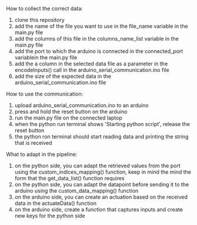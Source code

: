 How to collect the correct data:
1. clone this repository
2. add the name of the file you want to use in the file_name variable in the main.py file
3. add the columns of this file in the columns_name_list variable in the main.py file
4. add the port to which the arduino is connected in the connected_port variablein the main.py file
5. add the a column in the selected data file as a parameter in the encodeInputs() call in the arduino_serial_communication.ino file 
6. add the size of the expected data in the arduino_serial_communication.ino file

How to use the communication:
1. upload arduino_serial_communication.ino to an arduino
2. press and hold the reset button on the arduino
3. run the main.py file on the connected laptop
4. when the python run terminal shows 'Starting python script', release the reset button
5. the python ron terminal should start reading data and printing the string that is received

What to adapt in the pipeline:
1. on the python side, you can adapt the retrieved values from the port using the custom_indices_mapping() function, keep in mind the mind the form that the get_data_list() function requires
2. on the python side, you can adapt the datapoint before sending it to the arduino using the custom_data_mapping() function
3. on the arduino side, you can create an actuation based on the received data in the actuateData() function
4. on the arduino side, create a function that captures inputs and create new keys for the python side
